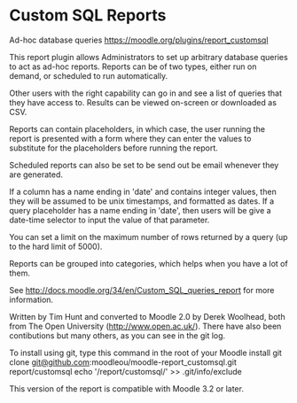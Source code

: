 # Custom SQL Reports

Ad-hoc database queries
https://moodle.org/plugins/report_customsql

This report plugin allows Administrators to set up arbitrary database queries
to act as ad-hoc reports. Reports can be of two types, either run on demand,
or scheduled to run automatically.

Other users with the right capability can go in and see a list of queries that
they have access to. Results can be viewed on-screen or downloaded as CSV.

Reports can contain placeholders, in which case, the user running the report is
presented with a form where they can enter the values to substitute for the
placeholders before running the report.

Scheduled reports can also be set to be send out be email whenever they are
generated.

If a column has a name ending in 'date' and contains integer values, then they
will be assumed to be unix timestamps, and formatted as dates. If a query
placeholder has a name ending in 'date', then users will be give a date-time
selector to input the value of that parameter.

You can set a limit on the maximum number of rows returned by a query
(up to the hard limit of 5000).

Reports can be grouped into categories, which helps when you have a lot of them.

See http://docs.moodle.org/34/en/Custom_SQL_queries_report for more information.

Written by Tim Hunt and converted to Moodle 2.0 by Derek Woolhead, both from
The Open University (http://www.open.ac.uk/). There have also been contibutions
but many others, as you can see in the git log.

To install using git, type this command in the root of your Moodle install
    git clone git@github.com:moodleou/moodle-report_customsql.git report/customsql
    echo '/report/customsql/' >> .git/info/exclude

This version of the report is compatible with Moodle 3.2 or later.
